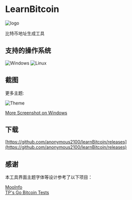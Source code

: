 # LearnBitcoin
![logo](assets/windows/Bitcoin-ico.png)

比特币地址生成工具


## 支持的操作系统
![Windows](https://img.shields.io/badge/Windows-0078D6?style=for-the-badge&logo=windows&logoColor=A8E4A0)
![Linux](https://img.shields.io/badge/Linux-FCC624?style=for-the-badge&logo=linux&logoColor=black)

## 截图


更多主题:

![Theme](screenshot/theme_windows.png)

[More Screenshot on Windows](screenshot/)
## 下载
[https://github.com/anonymous2100/learnBitcoin/releases](https://github.com/anonymous2100/learnBitcoin/releases)  

## 感谢
本工具界面主题字体等设计参考了以下项目：

[MooInfo](https://github.com/rememberber/MooInfo)   
[TP's Go Bitcoin Tests](https://gobittest.appspot.com/) 
